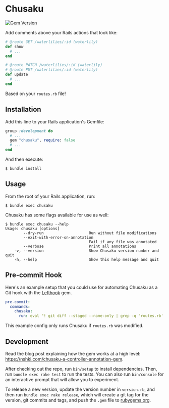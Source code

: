 # Chusaku

[![Gem Version](https://badge.fury.io/rb/chusaku.svg)](https://badge.fury.io/rb/chusaku)

Add comments above your Rails actions that look like:

```ruby
# @route GET /waterlilies/:id (waterlily)
def show
  # ...
end

# @route PATCH /waterlilies/:id (waterlily)
# @route PUT /waterlilies/:id (waterlily)
def update
  # ...
end
```

Based on your `routes.rb` file!


## Installation

Add this line to your Rails application's Gemfile:

```ruby
group :development do
  # ...
  gem "chusaku", require: false
  # ...
end
```

And then execute:

```
$ bundle install
```


## Usage

From the root of your Rails application, run:

```
$ bundle exec chusaku
```

Chusaku has some flags available for use as well:

```
$ bundle exec chusaku --help
Usage: chusaku [options]
        --dry-run                    Run without file modifications
        --exit-with-error-on-annotation
                                     Fail if any file was annotated
        --verbose                    Print all annotations
    -v, --version                    Show Chusaku version number and quit
    -h, --help                       Show this help message and quit
```


## Pre-commit Hook

Here's an example setup that you could use for automating Chusaku as a Git hook
with the [Lefthook](https://github.com/Arkweid/lefthook) gem.

```yaml
pre-commit:
  commands:
    chusaku:
      run: eval "! git diff --staged --name-only | grep -q 'routes.rb' && exit 0 || bundle exec chusaku --exit-with-error-on-annotation"
```

This example config only runs Chusaku if `routes.rb` was modified.


## Development

Read the blog post explaining how the gem works at a high level:
https://nshki.com/chusaku-a-controller-annotation-gem.

After checking out the repo, run `bin/setup` to install dependencies. Then, run
`bundle exec rake test` to run the tests. You can also run `bin/console` for an
interactive prompt that will allow you to experiment.

To release a new version, update the version number in `version.rb`, and then
run `bundle exec rake release`, which will create a git tag for the version,
git commits and tags, and push the `.gem` file to
[rubygems.org](https://rubygems.org).
